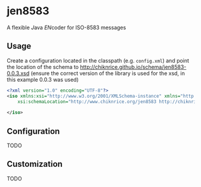 # jen8583
A flexible *J*ava *EN*coder for ISO-8583 messages

## Usage
Create a configuration located in the classpath (e.g. `config.xml`) and point the location of the schema to 
http://chiknrice.github.io/schema/jen8583-0.0.3.xsd (ensure the correct version of the library is used for the xsd,
in this example 0.0.3 was used)


```xml
<?xml version="1.0" encoding="UTF-8"?>
<iso xmlns:xsi="http://www.w3.org/2001/XMLSchema-instance" xmlns="http://www.chiknrice.org/jen8583"
    xsi:schemaLocation="http://www.chiknrice.org/jen8583 http://chiknrice.github.io/schema/jen8583-0.0.3.xsd">
    
</iso>
```


## Configuration
TODO

## Customization
TODO
